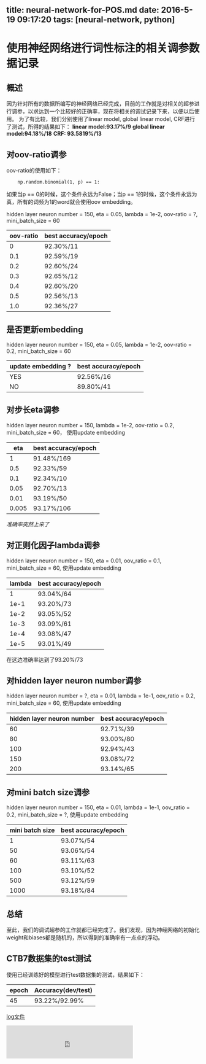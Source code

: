 title: neural-network-for-POS.md
date: 2016-5-19 09:17:20
tags: [neural-network, python]
---
# 使用神经网络进行词性标注的相关调参数据记录
## 概述
因为针对所有的数据所编写的神经网络已经完成，目前的工作就是对相关的超参进行调参，以求达到一个比较好的正确率，现在将相关的调试记录下来，以便以后使用。
为了有比较，我们分别使用了linear model, global linear model, CRF进行了测试，所得的结果如下：
__linear model:93.17%/9__
__global linear model:94.18%/18__
__CRF: 93.5819%/13__

## 对oov-ratio调参
oov-ratio的使用如下：
```
	np.random.binomial(1, p) == 1:
```
如果当p == 0的时候，这个条件永远为False；当p == 1的时候，这个条件永远为真，所有的词频为1的word就会使用oov embedding。
<!-- more -->
hidden layer neuron number = 150, eta = 0.05, lambda = 1e-2, oov-ratio = ?, mini\_batch\_size = 60

|__oov-ratio__|__best accuracy/epoch__|
|-------|--------------|
|0      |92.30%/11     |
|0.1    |92.59%/19     |
|0.2    |92.60%/24     |
|0.3    |92.65%/12     |
|0.4    |92.60%/20     |
|0.5    |92.56%/13     |
|1.0    |92.36%/27     |

## 是否更新embedding
hidden layer neuron number = 150, eta = 0.05, lambda = 1e-2, oov-ratio = 0.2, mini\_batch\_size = 60

|__update embedding ?__|__best accuracy/epoch__|
|-----|----------------------|
|YES  |92.56%/16             |
|NO   |89.80%/41             |

## 对步长eta调参
hidden layer neuron number = 150, lambda = 1e-2, oov-ratio = 0.2, mini\_batch\_size = 60， 使用update embedding

|__eta__|__best accuracy/epoch__|
|-------|-----------------------|
|1      |91.48%/169             |
|0.5    |92.33%/59              |
|0.1    |92.34%/10              |
|0.05   |92.70%/13              |
|0.01   |93.19%/50              |
|0.005  |93.17%/106             |

*准确率突然上来了*

## 对正则化因子lambda调参
hidden layer neuron number = 150, eta = 0.01, oov\_ratio = 0.1, mini\_batch\_size = 60, 使用update embedding

|__lambda__|__best accuracy/epoch__|
|----------|-----------------------|
|1         |93.04%/64                       |
|1e-1      |93.20%/73              |
|1e-2      |93.05%/52              |
|1e-3      |93.09%/61              |
|1e-4      |93.08%/47              |
|1e-5      |93.01%/49              |
在这边准确率达到了93.20%/73

## 对hidden layer neuron number调参
hidden layer neuron number = ?, eta = 0.01, lambda = 1e-1, oov\_ratio = 0.2, mini\_batch\_size = 60, 使用update embedding

|__hidden layer neuron number__|__best accuracy/epoch__|
|-------|-------------|
|60     |92.71%/39    |
|80     |93.00%/80    |
|100    |92.94%/43    |
|150    |93.08%/72    |
|200    |93.14%/65    |

## 对mini batch size调参
hidden layer neuron number = 150, eta = 0.01, lambda = 1e-1, oov\_ratio = 0.2, mini\_batch\_size = ?, 使用update embedding

|__mini batch size__|__best accuracy/epoch__|
|----------|-------------------|
|1         |93.07%/54          |
|50        |93.06%/54          |
|60        |93.11%/63          |
|100       |93.10%/52          |
|500       |93.12%/59          |
|1000      |93.18%/84          |

## 总结
至此，我们的调试超参的工作就都已经完成了。我们发现，因为神经网络的初始化weight和biases都是随机的，所以得到的准确率有一点点的浮动。

## CTB7数据集的test测试
使用已经训练好的模型进行test数据集的测试，结果如下：

|__epoch__|__Accuracy(dev/test)__|
|---------|----------------------|
|45       |93.22%/92.99%         |
[log文件](/documents/mlnn/log_test.txt)













<iframe frameborder="no" border="0" marginwidth="0" marginheight="0" width=330 height=86 src="http://music.163.com/outchain/player?type=2&id=31654479&auto=1&height=66"></iframe>

